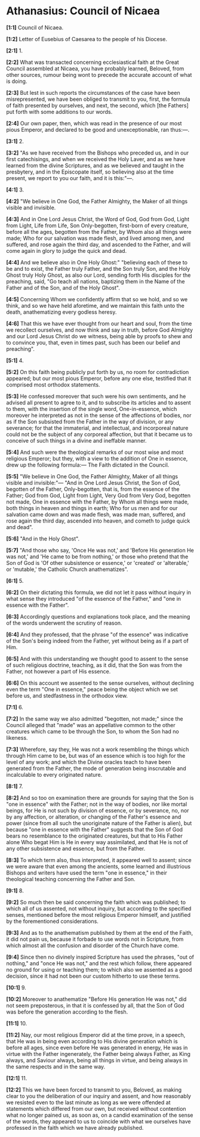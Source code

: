# Athanasius: Council of Nicaea

**[1:1]** Council of Nicaea.

**[1:2]** Letter of Eusebius of Caesarea to the people of his Diocese.

**[2:1]** 1.

**[2:2]** What was transacted concerning ecclesiastical faith at the Great Council assembled at Nicaea, you have probably learned, Beloved, from other sources, rumour being wont to precede the accurate account of what is doing.

**[2:3]** But lest in such reports the circumstances of the case have been misrepresented, we have been obliged to transmit to you, first, the formula of faith presented by ourselves, and next, the second, which [the Fathers] put forth with some additions to our words.

**[2:4]** Our own paper, then, which was read in the presence of our most pious Emperor, and declared to be good and unexceptionable, ran thus:—.

**[3:1]** 2.

**[3:2]** "As we have received from the Bishops who preceded us, and in our first catechisings, and when we received the Holy Laver, and as we have learned from the divine Scriptures, and as we believed and taught in the presbytery, and in the Episcopate itself, so believing also at the time present, we report to you our faith, and it is this:"—.

**[4:1]** 3.

**[4:2]** "We believe in One God, the Father Almighty, the Maker of all things visible and invisible.

**[4:3]** And in One Lord Jesus Christ, the Word of God, God from God, Light from Light, Life from Life, Son Only-begotten, first-born of every creature, before all the ages, begotten from the Father, by Whom also all things were made; Who for our salvation was made flesh, and lived among men, and suffered, and rose again the third day, and ascended to the Father, and will come again in glory to judge the quick and dead.

**[4:4]** And we believe also in One Holy Ghost:"  "believing each of these to be and to exist, the Father truly Father, and the Son truly Son, and the Holy Ghost truly Holy Ghost, as also our Lord, sending forth His disciples for the preaching, said, "Go teach all nations, baptizing them in the Name of the Father and of the Son, and of the Holy Ghost".

**[4:5]** Concerning Whom we confidently affirm that so we hold, and so we think, and so we have held aforetime, and we maintain this faith unto the death, anathematizing every godless heresy.

**[4:6]** That this we have ever thought from our heart and soul, from the time we recollect ourselves, and now think and say in truth, before God Almighty and our Lord Jesus Christ do we witness, being able by proofs to shew and to convince you, that, even in times past, such has been our belief and preaching".

**[5:1]** 4.

**[5:2]** On this faith being publicly put forth by us, no room for contradiction appeared; but our most pious Emperor, before any one else, testified that it comprised most orthodox statements.

**[5:3]** He confessed moreover that such were his own sentiments, and he advised all present to agree to it, and to subscribe its articles and to assent to them, with the insertion of the single word, One-in-essence, which moreover he interpreted as not in the sense of the affections of bodies, nor as if the Son subsisted from the Father in the way of division, or any severance; for that the immaterial, and intellectual, and incorporeal nature could not be the subject of any corporeal affection, but that it became us to conceive of such things in a divine and ineffable manner.

**[5:4]** And such were the theological remarks of our most wise and most religious Emperor; but they, with a view to the addition of One in essence, drew up the following formula:—  The Faith dictated in the Council.

**[5:5]** "We believe in One God, the Father Almighty, Maker of all things visible and invisible:"—  "And in One Lord Jesus Christ, the Son of God, begotten of the Father, Only-begotten, that is, from the essence of the Father; God from God, Light from Light, Very God from Very God, begotten not made, One in essence with the Father, by Whom all things were made, both things in heaven and things in earth; Who for us men and for our salvation came down and was made flesh, was made man, suffered, and rose again the third day, ascended into heaven, and cometh to judge quick and dead".

**[5:6]** "And in the Holy Ghost".

**[5:7]** "And those who say, 'Once He was not,' and 'Before His generation He was not,' and 'He came to be from nothing,' or those who pretend that the Son of God is 'Of other subsistence or essence,' or 'created' or 'alterable,' or 'mutable,' the Catholic Church anathematizes".

**[6:1]** 5.

**[6:2]** On their dictating this formula, we did not let it pass without inquiry in what sense they introduced "of the essence of the Father," and "one in essence with the Father".

**[6:3]** Accordingly questions and explanations took place, and the meaning of the words underwent the scrutiny of reason.

**[6:4]** And they professed, that the phrase "of the essence" was indicative of the Son's being indeed from the Father, yet without being as if a part of Him.

**[6:5]** And with this understanding we thought good to assent to the sense of such religious doctrine, teaching, as it did, that the Son was from the Father, not however a part of His essence.

**[6:6]** On this account we assented to the sense ourselves, without declining even the term "One in essence," peace being the object which we set before us, and stedfastness in the orthodox view.

**[7:1]** 6.

**[7:2]** In the same way we also admitted "begotten, not made;" since the Council alleged that "made" was an appellative common to the other creatures which came to be through the Son, to whom the Son had no likeness.

**[7:3]** Wherefore, say they, He was not a work resembling the things which through Him came to be, but was of an essence which is too high for the level of any work; and which the Divine oracles teach to have been generated from the Father, the mode of generation being inscrutable and incalculable to every originated nature.

**[8:1]** 7.

**[8:2]** And so too on examination there are grounds for saying that the Son is "one in essence" with the Father; not in the way of bodies, nor like mortal beings, for He is not such by division of essence, or by severance, no, nor by any affection, or alteration, or changing of the Father's essence and power (since from all such the unoriginate nature of the Father is alien), but because "one in essence with the Father" suggests that the Son of God bears no resemblance to the originated creatures, but that to His Father alone Who begat Him is He in every way assimilated, and that He is not of any other subsistence and essence, but from the Father.

**[8:3]** To which term also, thus interpreted, it appeared well to assent; since we were aware that even among the ancients, some learned and illustrious Bishops and writers have used the term "one in essence," in their theological teaching concerning the Father and Son.

**[9:1]** 8.

**[9:2]** So much then be said concerning the faith which was published; to which all of us assented, not without inquiry, but according to the specified senses, mentioned before the most religious Emperor himself, and justified by the forementioned considerations.

**[9:3]** And as to the anathematism published by them at the end of the Faith, it did not pain us, because it forbade to use words not in Scripture, from which almost all the confusion and disorder of the Church have come.

**[9:4]** Since then no divinely inspired Scripture has used the phrases, "out of nothing," and "once He was not," and the rest which follow, there appeared no ground for using or teaching them; to which also we assented as a good decision, since it had not been our custom hitherto to use these terms.

**[10:1]** 9.

**[10:2]** Moreover to anathematize "Before His generation He was not," did not seem preposterous, in that it is confessed by all, that the Son of God was before the generation according to the flesh.

**[11:1]** 10.

**[11:2]** Nay, our most religious Emperor did at the time prove, in a speech, that He was in being even according to His divine generation which is before all ages, since even before He was generated in energy, He was in virtue with the Father ingenerately, the Father being always Father, as King always, and Saviour always, being all things in virtue, and being always in the same respects and in the same way.

**[12:1]** 11.

**[12:2]** This we have been forced to transmit to you, Beloved, as making clear to you the deliberation of our inquiry and assent, and how reasonably we resisted even to the last minute as long as we were offended at statements which differed from our own, but received without contention what no longer pained us, as soon as, on a candid examination of the sense of the words, they appeared to us to coincide with what we ourselves have professed in the faith which we have already published.

